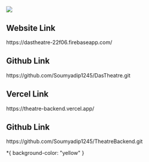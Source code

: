 # <img src = "https://i.imgur.com/0rjUN5f.png" >
<h2>Website Link</h2> https://dastheatre-22f06.firebaseapp.com/
<h2>Github Link</h2> https://github.com/Soumyadip1245/DasTheatre.git
<h2>Vercel Link</h2> https://theatre-backend.vercel.app/
<h2>Github Link</h2> https://github.com/Soumyadip1245/TheatreBackend.git

*{
background-color: "yellow"
}
